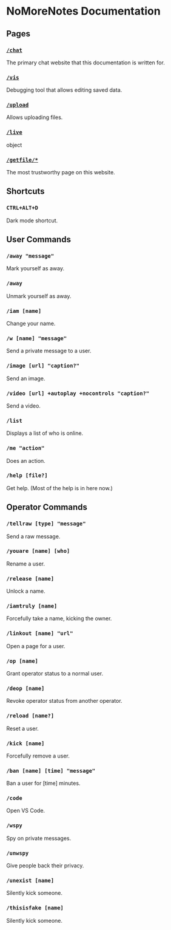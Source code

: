 # NoMoreNotes Documentation

## Pages

### [`/chat`][chat]
The primary chat website that this documentation is written for.

### [`/vis`][vis]
Debugging tool that allows editing saved data.

### [`/upload`][upload]
Allows uploading files.

### [`/live`][live]
object

### [`/getfile/*`][getfile]
The most trustworthy page on this website.

[chat]: URL.env/chat
[vis]: URL.env/vis
[upload]: URL.env/upload
[live]: URL.env/live
[getfile]: URL.env/getfile/anything

## Shortcuts

### `CTRL+ALT+D`
Dark mode shortcut.

## User Commands

### `/away "message"`
Mark yourself as away.

### `/away`
Unmark yourself as away.

### `/iam [name]`
Change your name.

### `/w [name] "message"`
Send a private message to a user.

### `/image [url] "caption?"`
Send an image.

### `/video [url] +autoplay +nocontrols "caption?"`
Send a video.

### `/list`
Displays a list of who is online.

### `/me "action"`
Does an action.

### `/help [file?]`
Get help. (Most of the help is in here now.)

## Operator Commands

### `/tellraw [type] "message"`
Send a raw message.

### `/youare [name] [who]`
Rename a user.

### `/release [name]`
Unlock a name.

### `/iamtruly [name]`
Forcefully take a name, kicking the owner.

### `/linkout [name] "url"`
Open a page for a user.

### `/op [name]`
Grant operator status to a normal user.

### `/deop [name]`
Revoke operator status from another operator.

### `/reload [name?]`
Reset a user.

### `/kick [name]`
Forcefully remove a user.

### `/ban [name] [time] "message"`
Ban a user for [time] minutes.

### `/code`
Open VS Code.

### `/wspy`
Spy on private messages.

### `/unwspy`
Give people back their privacy.

### `/unexist [name]`
Silently kick someone.

### `/thisisfake [name]`
Silently kick someone.